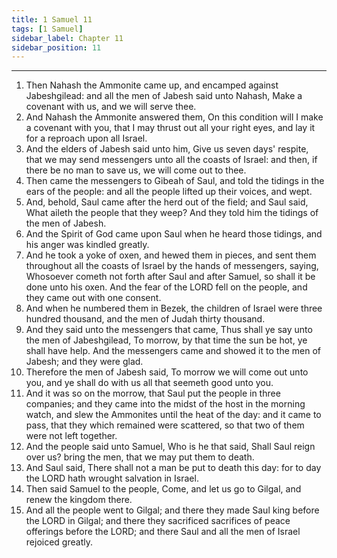 ```yaml
---
title: 1 Samuel 11
tags: [1 Samuel]
sidebar_label: Chapter 11
sidebar_position: 11
---
```


---
1. Then Nahash the Ammonite came up, and encamped against Jabeshgilead: and all the men of Jabesh said unto Nahash, Make a covenant with us, and we will serve thee.
2. And Nahash the Ammonite answered them, On this condition will I make a covenant with you, that I may thrust out all your right eyes, and lay it for a reproach upon all Israel.
3. And the elders of Jabesh said unto him, Give us seven days' respite, that we may send messengers unto all the coasts of Israel: and then, if there be no man to save us, we will come out to thee.
4. Then came the messengers to Gibeah of Saul, and told the tidings in the ears of the people: and all the people lifted up their voices, and wept.
5. And, behold, Saul came after the herd out of the field; and Saul said, What aileth the people that they weep? And they told him the tidings of the men of Jabesh.
6. And the Spirit of God came upon Saul when he heard those tidings, and his anger was kindled greatly.
7. And he took a yoke of oxen, and hewed them in pieces, and sent them throughout all the coasts of Israel by the hands of messengers, saying, Whosoever cometh not forth after Saul and after Samuel, so shall it be done unto his oxen. And the fear of the LORD fell on the people, and they came out with one consent.
8. And when he numbered them in Bezek, the children of Israel were three hundred thousand, and the men of Judah thirty thousand.
9. And they said unto the messengers that came, Thus shall ye say unto the men of Jabeshgilead, To morrow, by that time the sun be hot, ye shall have help. And the messengers came and showed it to the men of Jabesh; and they were glad.
10. Therefore the men of Jabesh said, To morrow we will come out unto you, and ye shall do with us all that seemeth good unto you.
11. And it was so on the morrow, that Saul put the people in three companies; and they came into the midst of the host in the morning watch, and slew the Ammonites until the heat of the day: and it came to pass, that they which remained were scattered, so that two of them were not left together.
12. And the people said unto Samuel, Who is he that said, Shall Saul reign over us? bring the men, that we may put them to death.
13. And Saul said, There shall not a man be put to death this day: for to day the LORD hath wrought salvation in Israel.
14. Then said Samuel to the people, Come, and let us go to Gilgal, and renew the kingdom there.
15. And all the people went to Gilgal; and there they made Saul king before the LORD in Gilgal; and there they sacrificed sacrifices of peace offerings before the LORD; and there Saul and all the men of Israel rejoiced greatly.